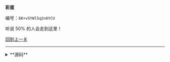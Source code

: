 **彩蛋**

编号：`6K+v5YWl5q2n6YCU`

听说 50% 的人会走到这里！

[回到上一关](/riddle/)

--------

<details><summary>**源码**</summary>

``` markdown
**彩蛋**

编号：`6K+v5YWl5q2n6YCU`

听说 50% 的人会走到这里！

[回到上一关](/riddle/)
```

</details>
